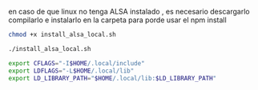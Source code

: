 en caso de que linux no tenga ALSA instalado , es necesario descargarlo compilarlo e instalarlo en la carpeta para porde usar el npm install

```bash
chmod +x install_alsa_local.sh

./install_alsa_local.sh

export CFLAGS="-I$HOME/.local/include"
export LDFLAGS="-L$HOME/.local/lib"
export LD_LIBRARY_PATH="$HOME/.local/lib:$LD_LIBRARY_PATH"
```
